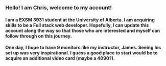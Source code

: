 ### Hello! I am Chris, welcome to my account!

#### I am a EXSM 3931 student at the University of Alberta. I am acquiring skills to be a Full stack web developer. Hopefully, I can update this account along the way so that those who are interested and myself can follow through on this journey.

#### One day, I hope to have 9 monitors like my instructor, James. Seeing his set up was very inspirational. I guess a good place to start would be to acquire an additional video card (maybe a 4090?).






<!--
**ChristopherCheng-UAlberta/ChristopherCheng-UAlberta** is a ✨ _special_ ✨ repository because its `README.md` (this file) appears on your GitHub profile.

Here are some ideas to get you started:

- 🔭 I’m currently working on ...
- 🌱 I’m currently learning ...
- 👯 I’m looking to collaborate on ...
- 🤔 I’m looking for help with ...
- 💬 Ask me about ...
- 📫 How to reach me: ...
- 😄 Pronouns: ...
- ⚡ Fun fact: ...
-->
